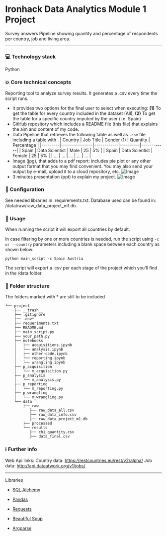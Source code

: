 # Ironhack Data Analytics Module 1 Project
Survey answers Pipeline showing quantity and percentage of respondents per country, job and living area.

---
### :computer: **Technology stack**
Python

### :boom: **Core technical concepts**
Reporting tool to analyze survey results.
It generates a .csv every time the script runs.
- It provides two options for the final user to select when executing: 
**(1)** To get the table for every country included in the dataset (All), 
**(2)** To get the table for a specific country imputed by the user (i.e. Spain)
- GitHub repository which includes a README file (this file) that explains the aim and content of my code. 
- Data Pipeline that retrieves the following table as well as `.csv` file including a table with . 
| Country | Job Title      | Gender (1) | Quantity | Percentage |
|---------|----------------|------------|----------|------------|
| Spain   | Data Scientist | Male       | 25       | 5%         |
| Spain   | Data Scientist | Female     | 25       | 5%         |
| ...     | ...            | ...        | ...      | ...        |
- Image (jpg), that adds to a pdf report: includes pie plot or any other output format that you may find convenient. You may also send your output by e-mail, upload it to a cloud repository, etc. 
![Image](./data/reporting/gender_distribution_pie.jpeg)
- 3 minutes presentation (ppt) to explain my project. 
![Image](./data/reporting/project1_rm.png)


### :wrench: **Configuration**
See needed libraries in: requirements.txt.
Database used can be found in: /data/raw/raw_data_project_m1.db.
### :see_no_evil: **Usage**
When running the script it will export all countries by default. 

In case filtering by one or more countries is needed, run the script using `-c or --country` parameters including a blank space between each country as shown below:

`python main_script -c Spain Austria`

The script will export a .csv per each stage of the project which you'll find in the /data folder.

### :file_folder: **Folder structure**
The folders marked with * are still to be included 
```
└── project
    ├── __trash__
    ├── .gitignore
    ├── .env*
    ├── requeriments.txt
    ├── README.md
    ├── main_script.py
    ├── your_path.py
    ├── notebooks
    │   ├── acquisitions.ipynb
    │   └── analysis.ipynb
    │   ├── other-code.ipynb
    │   └── reporting.ipynb    
    │   └── wrangling.ipynb
    ├── p_acquisition
    │   └── m_acquisition.py
    ├── p_analysis
    │   └── m_analysis.py
    ├── p_reporting
    │   └── m_reporting.py
    ├── p_wrangling
    │   └── m_wrangling.py
    └── data
        ├── raw
           ├── raw_data_all.csv
           ├── raw_data_info.csv
           ├── raw_data_project_m1.db
        ├── processed
        └── results
           ├── ch1_quantity.csv
           ├── data_final.csv

``` 

### :information_source: **Further info**
Web Api links: 
Country data: https://restcountries.eu/rest/v2/alpha/
Job data: http://api.dataatwork.org/v1/jobs/

---
Libraries

- [SQL Alchemy](https://docs.sqlalchemy.org/en/13/intro.html)

- [Pandas](https://pandas.pydata.org/pandas-docs/stable/reference/index.html)

- [Requests](https://requests.readthedocs.io/)

- [Beautiful Soup](https://www.crummy.com/software/BeautifulSoup/bs4/doc/)

- [Argparse](https://docs.python.org/3.7/library/argparse.html)












 


 


